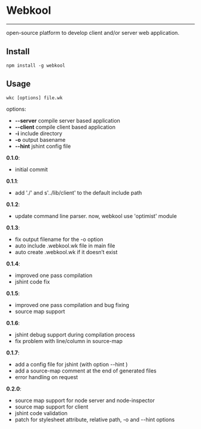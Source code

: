 # Webkool
***
open-source platform to develop client and/or server web application.

## Install

    npm install -g webkool
    
## Usage

    wkc [options] file.wk

  options:
  
-   **--server**	compile server based application
-   **--client**	compile client based application
-   **-i**			include directory
-   **-o**			output basename
-	**--hint**		jshint config file


**0.1.0**:

-   initial commit

**0.1.1**:

-   add './' and s'../lib/client' to the default include path

**0.1.2**:

-	update command line parser. now, webkool use 'optimist' module

**0.1.3**:

-	fix output filename for the -o option
-	auto include .webkool.wk file in main file
-	auto create .webkool.wk if it doesn’t exist

**0.1.4**:

-	improved one pass compilation
- 	jshint code fix

**0.1.5**:

-	improved one pass compilation and bug fixing
- 	source map support

**0.1.6**:

-	jshint debug support during compilation process
-	fix problem with line/column in source-map

**0.1.7**:

-	add a config file for jshint (with option --hint )
- 	add a source-map comment at the end of generated files
- 	error handling on request

**0.2.0**:

-	source map support for node server and node-inspector
-	source map support for client
- 	jshint code validation
- 	patch for stylesheet attribute, relative path, -o and --hint options
